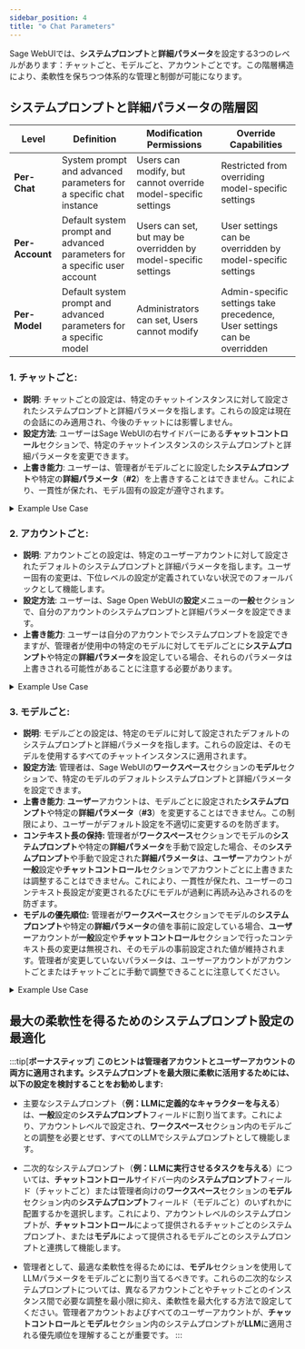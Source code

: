 ```yaml
---
sidebar_position: 4
title: "⚙️ Chat Parameters"
---
```


Sage WebUIでは、**システムプロンプト**と**詳細パラメータ**を設定する3つのレベルがあります：チャットごと、モデルごと、アカウントごとです。この階層構造により、柔軟性を保ちつつ体系的な管理と制御が可能になります。

## システムプロンプトと詳細パラメータの階層図

| **Level** | **Definition** | **Modification Permissions** | **Override Capabilities** |
| --- | --- | --- | --- |
| **Per-Chat** | System prompt and advanced parameters for a specific chat instance | Users can modify, but cannot override model-specific settings | Restricted from overriding model-specific settings |
| **Per-Account** | Default system prompt and advanced parameters for a specific user account | Users can set, but may be overridden by model-specific settings | User settings can be overridden by model-specific settings |
| **Per-Model** | Default system prompt and advanced parameters for a specific model | Administrators can set, Users cannot modify | Admin-specific settings take precedence, User settings can be overridden |

### 1. **チャットごと:**

- **説明**: チャットごとの設定は、特定のチャットインスタンスに対して設定されたシステムプロンプトと詳細パラメータを指します。これらの設定は現在の会話にのみ適用され、今後のチャットには影響しません。
- **設定方法**: ユーザーはSage WebUIの右サイドバーにある**チャットコントロール**セクションで、特定のチャットインスタンスのシステムプロンプトと詳細パラメータを変更できます。
- **上書き能力**: ユーザーは、管理者がモデルごとに設定した**システムプロンプト**や特定の**詳細パラメータ**（**#2**）を上書きすることはできません。これにより、一貫性が保たれ、モデル固有の設定が遵守されます。

<details>
<summary>Example Use Case</summary>
:::tip[**Per-chat basis**:]
Suppose a user wants to set a custom system prompt for a specific conversation. They can do so by accessing the **Chat Controls** section and modifying the **System Prompt** field. These changes will only apply to the current chat session.
:::
</details>

### 2. **アカウントごと:**

- **説明**: アカウントごとの設定は、特定のユーザーアカウントに対して設定されたデフォルトのシステムプロンプトと詳細パラメータを指します。ユーザー固有の変更は、下位レベルの設定が定義されていない状況でのフォールバックとして機能します。
- **設定方法**: ユーザーは、Sage Open WebUIの**設定**メニューの**一般**セクションで、自分のアカウントのシステムプロンプトと詳細パラメータを設定できます。
- **上書き能力**: ユーザーは自分のアカウントでシステムプロンプトを設定できますが、管理者が使用中の特定のモデルに対してモデルごとに**システムプロンプト**や特定の**詳細パラメータ**を設定している場合、それらのパラメータは上書きされる可能性があることに注意する必要があります。

<details>
<summary>Example Use Case</summary>
:::tip[**Per-account basis**:]
Suppose a user wants to set their own system prompt for their account. They can do so by accessing the **Settings** menu and modifying the **System Prompt** field.
:::
</details>

### 3. **モデルごと:**

- **説明**: モデルごとの設定は、特定のモデルに対して設定されたデフォルトのシステムプロンプトと詳細パラメータを指します。これらの設定は、そのモデルを使用するすべてのチャットインスタンスに適用されます。
- **設定方法**: 管理者は、Sage WebUIの**ワークスペース**セクションの**モデル**セクションで、特定のモデルのデフォルトシステムプロンプトと詳細パラメータを設定できます。
- **上書き能力**: **ユーザー**アカウントは、モデルごとに設定された**システムプロンプト**や特定の**詳細パラメータ**（**#3**）を変更することはできません。この制限により、ユーザーがデフォルト設定を不適切に変更するのを防ぎます。
- **コンテキスト長の保持:** 管理者が**ワークスペース**セクションでモデルの**システムプロンプト**や特定の**詳細パラメータ**を手動で設定した場合、その**システムプロンプト**や手動で設定された**詳細パラメータ**は、**ユーザー**アカウントが**一般**設定や**チャットコントロール**セクションでアカウントごとに上書きまたは調整することはできません。これにより、一貫性が保たれ、ユーザーのコンテキスト長設定が変更されるたびにモデルが過剰に再読み込みされるのを防ぎます。
- **モデルの優先順位:** 管理者が**ワークスペース**セクションでモデルの**システムプロンプト**や特定の**詳細パラメータ**の値を事前に設定している場合、**ユーザー**アカウントが**一般**設定や**チャットコントロール**セクションで行ったコンテキスト長の変更は無視され、そのモデルの事前設定された値が維持されます。管理者が変更していないパラメータは、ユーザーアカウントがアカウントごとまたはチャットごとに手動で調整できることに注意してください。

<details>
<summary>Example Use Case</summary>
:::tip[**Per-model basis**:]
Suppose an administrator wants to set a default system prompt for a specific model. They can do so by accessing the **Models** section and modifying the **System Prompt** field for the corresponding model. Any chat instances using this model will automatically use the model's system prompt and advanced parameters.
:::
</details>

## **最大の柔軟性を得るためのシステムプロンプト設定の最適化**

:::tip[**ボーナスティップ**]
**このヒントは管理者アカウントとユーザーアカウントの両方に適用されます。システムプロンプトを最大限に柔軟に活用するためには、以下の設定を検討することをお勧めします:**

- 主要なシステムプロンプト（**例：LLMに定義的なキャラクターを与える**）は、**一般**設定の**システムプロンプト**フィールドに割り当てます。これにより、アカウントレベルで設定され、**ワークスペース**セクション内のモデルごとの調整を必要とせず、すべてのLLMでシステムプロンプトとして機能します。

- 二次的なシステムプロンプト（**例：LLMに実行させるタスクを与える**）については、**チャットコントロール**サイドバー内の**システムプロンプト**フィールド（チャットごと）または管理者向けの**ワークスペース**セクションの**モデル**セクション内の**システムプロンプト**フィールド（モデルごと）のいずれかに配置するかを選択します。これにより、アカウントレベルのシステムプロンプトが、**チャットコントロール**によって提供されるチャットごとのシステムプロンプト、または**モデル**によって提供されるモデルごとのシステムプロンプトと連携して機能します。

- 管理者として、最適な柔軟性を得るためには、**モデル**セクションを使用してLLMパラメータをモデルごとに割り当てるべきです。これらの二次的なシステムプロンプトについては、異なるアカウントごとやチャットごとのインスタンス間で必要な調整を最小限に抑え、柔軟性を最大化する方法で設定してください。管理者アカウントおよびすべてのユーザーアカウントが、**チャットコントロール**と**モデル**セクション内のシステムプロンプトが**LLM**に適用される優先順位を理解することが重要です。
:::